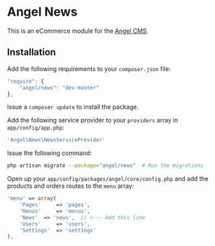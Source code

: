 Angel News
==============
This is an eCommerce module for the [Angel CMS](https://github.com/CharlesAV/angel).

Installation
------------
Add the following requirements to your `composer.json` file:
```javascript
"require": {
	"angel/news": "dev-master"
},
```

Issue a `composer update` to install the package.

Add the following service provider to your `providers` array in `app/config/app.php`:
```php
'Angel\News\NewsServiceProvider'
```

Issue the following command:
```bash
php artisan migrate --package="angel/news"  # Run the migrations
```

Open up your `app/config/packages/angel/core/config.php` and add the products and orders routes to the `menu` array:
```php
'menu' => array(
	'Pages'     => 'pages',
	'Menus'     => 'menus',
	'News'  => 'news',  // <--- Add this line
	'Users'     => 'users',
	'Settings'  => 'settings'
),
```
